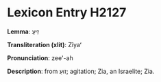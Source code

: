 # Lexicon Entry H2127

**Lemma**: זִיעַ

**Transliteration (xlit)**: Zîyaʻ

**Pronunciation**: zee'-ah

**Description**:
from זוּעַ; agitation; Zia, an Israelite; Zia.
